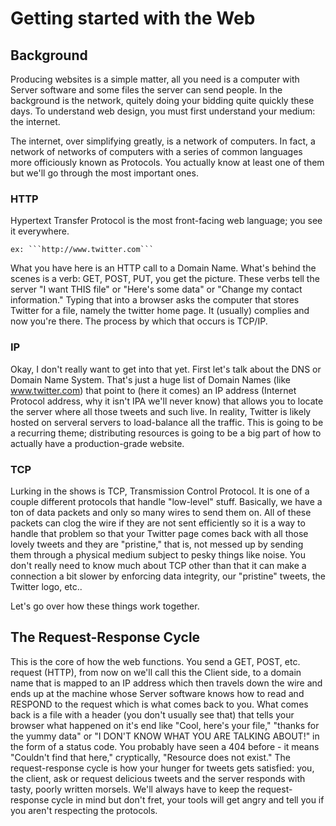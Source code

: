 # Getting started with the Web

## Background

Producing websites is a simple matter, all you need is a computer with Server software and some files the server can send people. In the background is the network, quitely doing your bidding quite quickly these days. To understand web design, you must first understand your medium: the internet.

The internet, over simplifying greatly, is a network of computers. In fact, a network of networks of computers with a series of common languages more officiously known as Protocols. You actually know at least one of them but we'll go through the most important ones.

### HTTP
Hypertext Transfer Protocol is the most front-facing web language; you see it everywhere.

    ex: ```http://www.twitter.com```

What you have here is an HTTP call to a Domain Name. What's behind the scenes is a verb: GET, POST, PUT, you get the picture. These verbs tell the server "I want THIS file" or "Here's some data" or "Change my contact information." Typing that into a browser asks the computer that stores Twitter for a file, namely the twitter home page. It (usually) complies and now you're there. The process by which that occurs is TCP/IP.

### IP
Okay, I don't really want to get into that yet. First let's talk about the DNS or Domain Name System. That's just a huge list of Domain Names (like www.twitter.com) that point to (here it comes) an IP address (Internet Protocol address, why it isn't IPA we'll never know) that allows you to locate the server where all those tweets and such live. In reality, Twitter is likely hosted on serveral servers to load-balance all the traffic. This is going to be a recurring theme; distributing resources is going to be a big part of how to actually have a production-grade website.

### TCP
Lurking in the shows is TCP, Transmission Control Protocol. It is one of a couple different protocols that handle "low-level" stuff. Basically, we have a ton of data packets and only so many wires to send them on. All of these packets can clog the wire if they are not sent efficiently so it is a way to handle that problem so that your Twitter page comes back with all those lovely tweets and they are "pristine," that is, not messed up by sending them through a physical medium subject to pesky things like noise. You don't really need to know much about TCP other than that it can make a connection a bit slower by enforcing data integrity, our "pristine" tweets, the Twitter logo, etc..

Let's go over how these things work together.

## The Request-Response Cycle

This is the core of how the web functions. You send a GET, POST, etc. request (HTTP), from now on we'll call this the Client side, to a domain name that is mapped to an IP address which then travels down the wire and ends up at the machine whose Server software knows how to read and RESPOND to the request which is what comes back to you. What comes back is a file with a header (you don't usually see that) that tells your browser what happened on it's end like "Cool, here's your file," "thanks for the yummy data" or "I DON'T KNOW WHAT YOU ARE TALKING ABOUT!" in the form of a status code. You probably have seen a 404 before - it means "Couldn't find that here," cryptically, "Resource does not exist." The request-response cycle is how your hunger for tweets gets satisfied: you, the client, ask or request delicious tweets and the server responds with tasty, poorly written morsels. We'll always have to keep the request-response cycle in mind but don't fret, your tools will get angry and tell you if you aren't respecting the protocols.